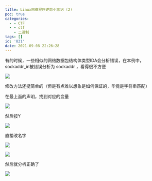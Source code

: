 ```yaml
---
title: Linux网络程序逆向小笔记 (2)
poc: true
categories:
  - - CTF
  - - ctf
    - 二进制
tags: []
id: '821'
date: 2021-09-08 22:26:28
---
```


有的时候，一些相似的网络数据包结构体类型IDA会分析错误，在本例中，sockaddr\_in被错误分析为 sockaddr ，看得很不方便

![](https://www.ksroido.art/wp-content/uploads/2021/09/image-29.png)

修改方法还挺简单的（但是有点难以想象是如何保证的，毕竟是字符串匹配）

在最上面的声明，找到对应的变量

![](https://www.ksroido.art/wp-content/uploads/2021/09/image-24.png)

然后按Y

![](https://www.ksroido.art/wp-content/uploads/2021/09/image-25-1024x132.png)

直接改名字

![](https://www.ksroido.art/wp-content/uploads/2021/09/image-26-1024x132.png)

![](https://www.ksroido.art/wp-content/uploads/2021/09/image-27.png)

然后就分析正确了

![](https://www.ksroido.art/wp-content/uploads/2021/09/image-28.png)